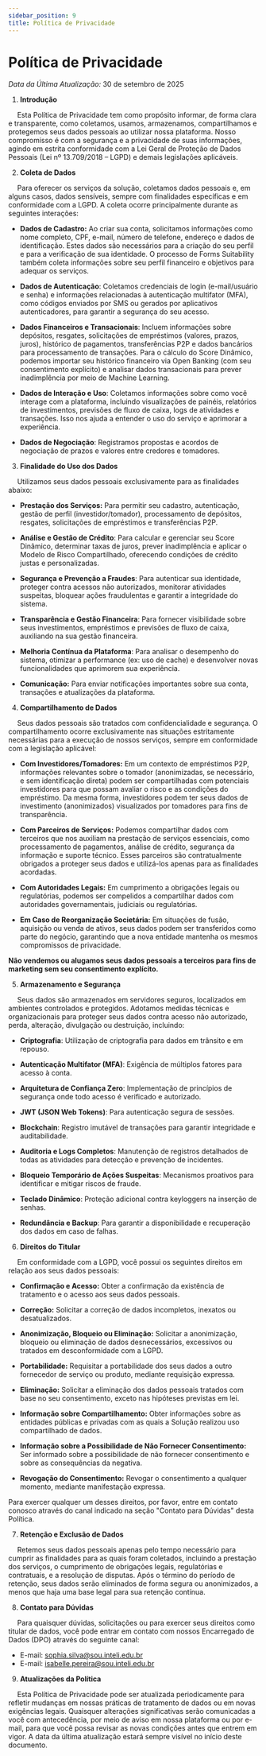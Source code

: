 ```yaml
---
sidebar_position: 9
title: Política de Privacidade
---
```


# Política de Privacidade
*Data da Última Atualização:* 30 de setembro de 2025

1. **Introdução**

&emsp; Esta Política de Privacidade tem como propósito informar, de forma clara e transparente, como coletamos, usamos, armazenamos, compartilhamos e protegemos seus dados pessoais ao utilizar nossa plataforma. Nosso compromisso é com a segurança e a privacidade de suas informações, agindo em estrita conformidade com a Lei Geral de Proteção de Dados Pessoais (Lei nº 13.709/2018 – LGPD) e demais legislações aplicáveis. 


2. **Coleta de Dados**

&emsp; Para oferecer os serviços da solução, coletamos dados pessoais e, em alguns casos, dados sensíveis, sempre com finalidades específicas e em conformidade com a LGPD. A coleta ocorre principalmente durante as seguintes interações:

- **Dados de Cadastro:** Ao criar sua conta, solicitamos informações como nome completo, CPF, e-mail, número de telefone, endereço e dados de identificação. Estes dados são necessários para a criação do seu perfil e para a verificação de sua identidade. O processo de Forms Suitability também coleta informações sobre seu perfil financeiro e objetivos para adequar os serviços.

- **Dados de Autenticação**: Coletamos credenciais de login (e-mail/usuário e senha) e informações relacionadas à autenticação multifator (MFA), como códigos enviados por SMS ou gerados por aplicativos autenticadores, para garantir a segurança do seu acesso.

- **Dados Financeiros e Transacionais**: Incluem informações sobre depósitos, resgates, solicitações de empréstimos (valores, prazos, juros), histórico de pagamentos, transferências P2P e dados bancários para processamento de transações. Para o cálculo do Score Dinâmico, podemos importar seu histórico financeiro via Open Banking (com seu consentimento explícito) e analisar dados transacionais para prever inadimplência por meio de Machine Learning.

- **Dados de Interação e Uso**: Coletamos informações sobre como você interage com a plataforma, incluindo visualizações de painéis, relatórios de investimentos, previsões de fluxo de caixa, logs de atividades e transações. Isso nos ajuda a entender o uso do serviço e aprimorar a experiência.

- **Dados de Negociação**: Registramos propostas e acordos de negociação de prazos e valores entre credores e tomadores.

3. **Finalidade do Uso dos Dados**

&emsp; Utilizamos seus dados pessoais exclusivamente para as finalidades abaixo:

- **Prestação dos Serviços:** Para permitir seu cadastro, autenticação, gestão de perfil (investidor/tomador), processamento de depósitos, resgates, solicitações de empréstimos e transferências P2P.

- **Análise e Gestão de Crédito**: Para calcular e gerenciar seu Score Dinâmico, determinar taxas de juros, prever inadimplência e aplicar o Modelo de Risco Compartilhado, oferecendo condições de crédito justas e personalizadas.

- **Segurança e Prevenção a Fraudes**: Para autenticar sua identidade, proteger contra acessos não autorizados, monitorar atividades suspeitas, bloquear ações fraudulentas e garantir a integridade do sistema.

- **Transparência e Gestão Financeira**: Para fornecer visibilidade sobre seus investimentos, empréstimos e previsões de fluxo de caixa, auxiliando na sua gestão financeira.

- **Melhoria Contínua da Plataforma**: Para analisar o desempenho do sistema, otimizar a performance (ex: uso de cache) e desenvolver novas funcionalidades que aprimorem sua experiência.
    
- **Comunicação:** Para enviar notificações importantes sobre sua conta, transações e atualizações da plataforma.

4. **Compartilhamento de Dados**

&emsp; Seus dados pessoais são tratados com confidencialidade e segurança. O compartilhamento ocorre exclusivamente nas situações estritamente necessárias para a execução de nossos serviços, sempre em conformidade com a legislação aplicável:

- **Com Investidores/Tomadores:** Em um contexto de empréstimos P2P, informações relevantes sobre o tomador (anonimizadas, se necessário, e sem identificação direta) podem ser compartilhadas com potenciais investidores para que possam avaliar o risco e as condições do empréstimo. Da mesma forma, investidores podem ter seus dados de investimento (anonimizados) visualizados por tomadores para fins de transparência.

- **Com Parceiros de Serviços:** Podemos compartilhar dados com terceiros que nos auxiliam na prestação de serviços essenciais, como processamento de pagamentos, análise de crédito, segurança da informação e suporte técnico. Esses parceiros são contratualmente obrigados a proteger seus dados e utilizá-los apenas para as finalidades acordadas.

- **Com Autoridades Legais:** Em cumprimento a obrigações legais ou regulatórias, podemos ser compelidos a compartilhar dados com autoridades governamentais, judiciais ou regulatórias.

- **Em Caso de Reorganização Societária:** Em situações de fusão, aquisição ou venda de ativos, seus dados podem ser transferidos como parte do negócio, garantindo que a nova entidade mantenha os mesmos compromissos de privacidade.

**Não vendemos ou alugamos seus dados pessoais a terceiros para fins de marketing sem seu consentimento explícito.**

5. **Armazenamento e Segurança**

&emsp; Seus dados são armazenados em servidores seguros, localizados em ambientes controlados e protegidos. Adotamos medidas técnicas e organizacionais para proteger seus dados contra acesso não autorizado, perda, alteração, divulgação ou destruição, incluindo:

- **Criptografia**: Utilização de criptografia para dados em trânsito e em repouso.

- **Autenticação Multifator (MFA)**: Exigência de múltiplos fatores para acesso à conta.

- **Arquitetura de Confiança Zero**: Implementação de princípios de segurança onde todo acesso é verificado e autorizado.

- **JWT (JSON Web Tokens)**: Para autenticação segura de sessões.

- **Blockchain**: Registro imutável de transações para garantir integridade e auditabilidade.

- **Auditoria e Logs Completos**: Manutenção de registros detalhados de todas as atividades para detecção e prevenção de incidentes.

- **Bloqueio Temporário de Ações Suspeitas**: Mecanismos proativos para identificar e mitigar riscos de fraude.

- **Teclado Dinâmico**: Proteção adicional contra keyloggers na inserção de senhas.

- **Redundância e Backup**: Para garantir a disponibilidade e recuperação dos dados em caso de falhas.

6. **Direitos do Titular**

&emsp; Em conformidade com a LGPD, você possui os seguintes direitos em relação aos seus dados pessoais:

- **Confirmação e Acesso:** Obter a confirmação da existência de tratamento e o acesso aos seus dados pessoais.
    
- **Correção:** Solicitar a correção de dados incompletos, inexatos ou desatualizados.

- **Anonimização, Bloqueio ou Eliminação:** Solicitar a anonimização, bloqueio ou eliminação de dados desnecessários, excessivos ou tratados em desconformidade com a LGPD.
    
- **Portabilidade:** Requisitar a portabilidade dos seus dados a outro fornecedor de serviço ou produto, mediante requisição expressa.
    
- **Eliminação:** Solicitar a eliminação dos dados pessoais tratados com base no seu consentimento, exceto nas hipóteses previstas em lei.

- **Informação sobre Compartilhamento:** Obter informações sobre as entidades públicas e privadas com as quais a Solução realizou uso compartilhado de dados.
    
- **Informação sobre a Possibilidade de Não Fornecer Consentimento:** Ser informado sobre a possibilidade de não fornecer consentimento e sobre as consequências da negativa.

- **Revogação do Consentimento:** Revogar o consentimento a qualquer momento, mediante manifestação expressa.

Para exercer qualquer um desses direitos, por favor, entre em contato conosco através do canal indicado na seção "Contato para Dúvidas" desta Política.


7. **Retenção e Exclusão de Dados**

&emsp; Retemos seus dados pessoais apenas pelo tempo necessário para cumprir as finalidades para as quais foram coletados, incluindo a prestação dos serviços, o cumprimento de obrigações legais, regulatórias e contratuais, e a resolução de disputas. Após o término do período de retenção, seus dados serão eliminados de forma segura ou anonimizados, a menos que haja uma base legal para sua retenção contínua.

8. **Contato para Dúvidas**

&emsp; Para quaisquer dúvidas, solicitações ou para exercer seus direitos como titular de dados, você pode entrar em contato com nossos Encarregado de Dados (DPO) através do seguinte canal: 

- E-mail: sophia.silva@sou.inteli.edu.br 
- E-mail: isabelle.pereira@sou.inteli.edu.br 

9. **Atualizações da Política**

&emsp; Esta Política de Privacidade pode ser atualizada periodicamente para refletir mudanças em nossas práticas de tratamento de dados ou em novas exigências legais. Quaisquer alterações significativas serão comunicadas a você com antecedência, por meio de aviso em nossa plataforma ou por e-mail, para que você possa revisar as novas condições antes que entrem em vigor. A data da última atualização estará sempre visível no início deste documento.
